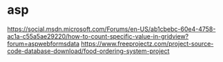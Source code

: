 # asp
https://social.msdn.microsoft.com/Forums/en-US/ab1cbebc-60e4-4758-ac1a-c55a5ae29220/how-to-count-specific-value-in-gridview?forum=aspwebformsdata
https://www.freeprojectz.com/project-source-code-database-download/food-ordering-system-project
